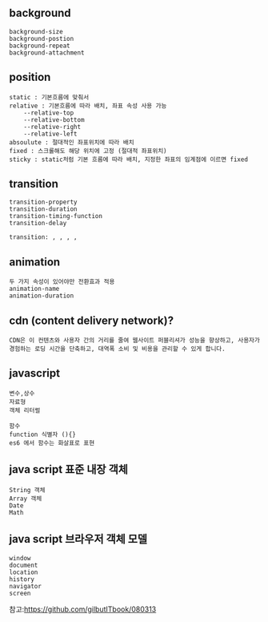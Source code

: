 ## background

    background-size
    background-postion
    background-repeat
    background-attachment

## position

    static : 기본흐름에 맞춰서
    relative : 기본흐름에 따라 배치, 좌표 속성 사용 가능
        --relative-top
        --relative-bottom
        --relative-right
        --relative-left
    absoulute : 절대적인 좌표위치에 따라 배치
    fixed : 스크롤해도 해당 위치에 고정 (절대적 좌표위치)
    sticky : static처럼 기본 흐름에 따라 배치, 지정한 좌표의 임계점에 이르면 fixed

## transition

    transition-property
    transition-duration
    transition-timing-function
    transition-delay

    transition: , , , ,

## animation

    두 가지 속성이 있어야만 전환효과 적용
    animation-name
    animation-duration

## cdn (content delivery network)?

    CDN은 이 컨텐츠와 사용자 간의 거리를 줄여 웹사이트 퍼블리셔가 성능을 향상하고, 사용자가 경험하는 로딩 시간을 단축하고, 대역폭 소비 및 비용을 관리할 수 있게 합니다.

## javascript

    변수,상수
    자료형
    객체 리터럴

    함수
    function 식별자 (){}
    es6 에서 함수는 화살표로 표현

## java script 표준 내장 객체

    String 객체
    Array 객체
    Date
    Math

## java script 브라우저 객체 모델

    window
    document
    location
    history
    navigator
    screen

참고:https://github.com/gilbutITbook/080313
